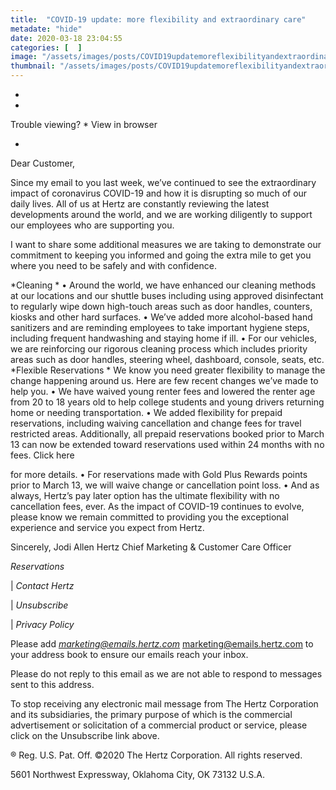 ```yaml
---
title:  "COVID-19 update: more flexibility and extraordinary care"
metadate: "hide"
date: 2020-03-18 23:04:55
categories: [  ]
image: "/assets/images/posts/COVID19updatemoreflexibilityandextraordinarycare_full.png"
thumbnail: "/assets/images/posts/COVID19updatemoreflexibilityandextraordinarycare.png"
---
```

*

*
Trouble viewing?  * View in browser

*






Dear Customer,

Since my email to you last week, we’ve continued to see the extraordinary
impact of coronavirus COVID-19 and how it is disrupting so much of our
daily lives. All of us at Hertz are constantly reviewing the latest
developments around the world, and we are working diligently to support our
employees who are supporting you.

I want to share some additional measures we are taking to demonstrate our
commitment to keeping you informed and going the extra mile to get you
where you need to be safely and with confidence.

*Cleaning *
• Around the world, we have enhanced our cleaning methods at our locations
and our shuttle buses including using approved disinfectant to regularly
wipe down high-touch areas such as door handles, counters, kiosks and other
hard surfaces.
• We’ve added more alcohol-based hand sanitizers and are reminding
employees to take important hygiene steps, including frequent handwashing
and staying home if ill.
• For our vehicles, we are reinforcing our rigorous cleaning process which
includes priority areas such as door handles, steering wheel, dashboard,
console, seats, etc.
*Flexible Reservations *
We know you need greater flexibility to manage the change happening around
us. Here are few recent changes we’ve made to help you.
• We have waived young renter fees and lowered the renter age from 20 to 18
years old to help college students and young drivers returning home or
needing transportation.
• We added flexibility for prepaid reservations, including waiving
cancellation and change fees for travel restricted areas. Additionally, all
prepaid reservations booked prior to March 13 can now be extended toward
reservations used within 24 months with no fees. Click here

for more details.
• For reservations made with Gold Plus Rewards points prior to March 13, we
will waive change or cancellation point loss.
• And as always, Hertz’s pay later option has the ultimate flexibility with
no cancellation fees, ever.
As the impact of COVID-19 continues to evolve, please know we remain
committed to providing you the exceptional experience and service you
expect from Hertz.

Sincerely,
Jodi Allen
Hertz Chief Marketing & Customer Care Officer










*Reservations*

|
*Contact Hertz*

|
*Unsubscribe*

|
*Privacy Policy*


Please add *marketing@emails.hertz.com* <marketing@emails.hertz.com> to
your address book to ensure our emails reach your inbox.

Please do not reply to this email as we are not able to respond to messages
sent to this address.

To stop receiving any electronic mail message from The Hertz Corporation
and its subsidiaries, the primary purpose of which is the commercial
advertisement or solicitation of a commercial product or service, please
click on the Unsubscribe link above.

® Reg. U.S. Pat. Off. ©2020 The Hertz Corporation. All rights reserved.

5601 Northwest Expressway, Oklahoma City, OK 73132 U.S.A.

